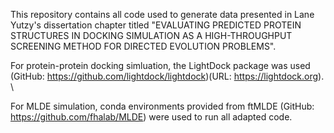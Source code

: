 This repository contains all code used to generate data presented in Lane Yutzy's dissertation chapter titled "EVALUATING PREDICTED PROTEIN STRUCTURES IN DOCKING SIMULATION AS A HIGH-THROUGHPUT SCREENING METHOD FOR DIRECTED EVOLUTION PROBLEMS".

For protein-protein docking simluation, the LightDock package was used (GitHub: https://github.com/lightdock/lightdock)(URL: https://lightdock.org). \

For MLDE simulation, conda environments provided from ftMLDE (GitHub: https://github.com/fhalab/MLDE) were used to run all adapted code. 
